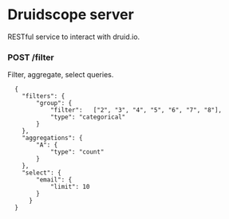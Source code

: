 # Druidscope server

RESTful service to interact with druid.io.


### POST /filter

Filter, aggregate, select queries.

```
  {
    "filters": {
        "group": {
            "filter":   ["2", "3", "4", "5", "6", "7", "8"],
            "type": "categorical"
        }
    },
    "aggregations": {
        "A": {
            "type": "count"
        }
    },
    "select": {
        "email": {
            "limit": 10
        }
      }
  }
```
